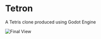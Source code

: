 # Tetron
A Tetris clone produced using Godot Engine

![Final View](https://github.com/miasalvatore/tetron/blob/master/docs/tetron.png)
